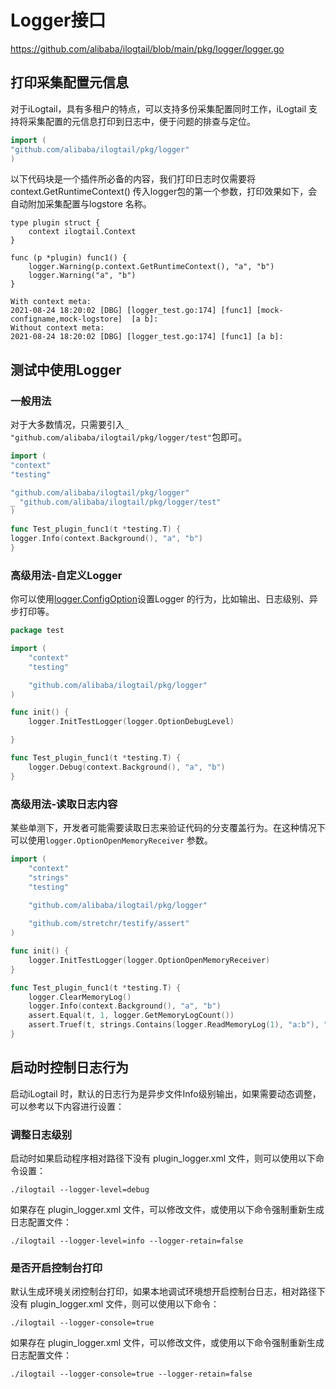 # Logger接口

https://github.com/alibaba/ilogtail/blob/main/pkg/logger/logger.go

## 打印采集配置元信息
对于iLogtail，具有多租户的特点，可以支持多份采集配置同时工作，iLogtail 支持将采集配置的元信息打印到日志中，便于问题的排查与定位。
```go
import (
"github.com/alibaba/ilogtail/pkg/logger"
)
```

以下代码块是一个插件所必备的内容，我们打印日志时仅需要将context.GetRuntimeContext() 传入logger包的第一个参数，打印效果如下，会自动附加采集配置与logstore 名称。

```
type plugin struct {
	context ilogtail.Context
}

func (p *plugin) func1() {
	logger.Warning(p.context.GetRuntimeContext(), "a", "b")
	logger.Warning("a", "b")
}
```

```
With context meta:
2021-08-24 18:20:02 [DBG] [logger_test.go:174] [func1] [mock-configname,mock-logstore]	[a b]:
Without context meta:
2021-08-24 18:20:02 [DBG] [logger_test.go:174] [func1] [a b]:
```

## 测试中使用Logger
### 一般用法
对于大多数情况，只需要引入`_ "github.com/alibaba/ilogtail/pkg/logger/test"`包即可。
```go
import (
"context"
"testing"

"github.com/alibaba/ilogtail/pkg/logger"
_ "github.com/alibaba/ilogtail/pkg/logger/test"
)

func Test_plugin_func1(t *testing.T) {
logger.Info(context.Background(), "a", "b")
}
```

### 高级用法-自定义Logger
你可以使用[logger.ConfigOption](../../../pkg/logger)设置Logger 的行为，比如输出、日志级别、异步打印等。
```go
package test

import (
	"context"
	"testing"

	"github.com/alibaba/ilogtail/pkg/logger"
)

func init() {
	logger.InitTestLogger(logger.OptionDebugLevel)

}

func Test_plugin_func1(t *testing.T) {
	logger.Debug(context.Background(), "a", "b")
}
```

### 高级用法-读取日志内容
某些单测下，开发者可能需要读取日志来验证代码的分支覆盖行为。在这种情况下可以使用`logger.OptionOpenMemoryReceiver` 参数。
```go
import (
	"context"
	"strings"
	"testing"

	"github.com/alibaba/ilogtail/pkg/logger"
	
	"github.com/stretchr/testify/assert"
)

func init() {
	logger.InitTestLogger(logger.OptionOpenMemoryReceiver)
}

func Test_plugin_func1(t *testing.T) {
	logger.ClearMemoryLog()
	logger.Info(context.Background(), "a", "b")
	assert.Equal(t, 1, logger.GetMemoryLogCount())
	assert.Truef(t, strings.Contains(logger.ReadMemoryLog(1), "a:b"), "got %s", logger.ReadMemoryLog(1))
}
```


## 启动时控制日志行为
启动iLogtail 时，默认的日志行为是异步文件Info级别输出，如果需要动态调整，可以参考以下内容进行设置：
### 调整日志级别
启动时如果启动程序相对路径下没有 plugin_logger.xml 文件，则可以使用以下命令设置：
```shell
./ilogtail --logger-level=debug
```
如果存在 plugin_logger.xml 文件，可以修改文件，或使用以下命令强制重新生成日志配置文件：
```shell
./ilogtail --logger-level=info --logger-retain=false
```

### 是否开启控制台打印
默认生成环境关闭控制台打印，如果本地调试环境想开启控制台日志，相对路径下没有 plugin_logger.xml 文件，则可以使用以下命令：
```shell
./ilogtail --logger-console=true
```
如果存在 plugin_logger.xml 文件，可以修改文件，或使用以下命令强制重新生成日志配置文件：
```shell
./ilogtail --logger-console=true --logger-retain=false
```